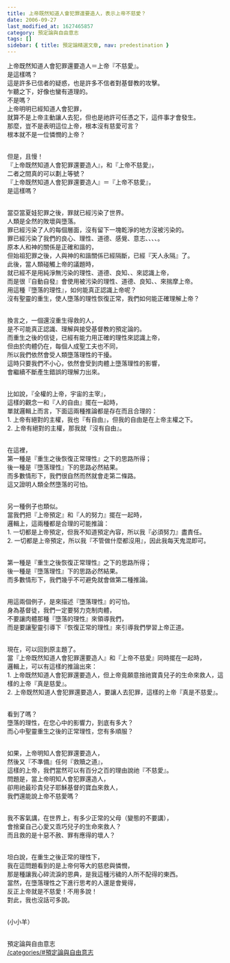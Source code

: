 ```yaml
---
title: 上帝既然知道人會犯罪還要造人，表示上帝不慈愛？
date: 2006-09-27
last_modified_at: 1627465857
category: 預定論與自由意志
tags: []
sidebar: { title: 預定論精選文章, nav: predestination }
---
```


<p>上帝既然知道人會犯罪還要造人＝上帝『不慈愛』。<br/>
是這樣嗎？<br/>
這是許多已信者的疑惑，也是許多不信者對基督教的攻擊。<br/>
乍聽之下，好像也蠻有道理的。<br/>
不是嗎？<br/>
上帝明明已經知道人會犯罪，<br/>
就算不是上帝主動讓人去犯，但也是祂許可任憑之下，這件事才會發生。<br/>
那麼，豈不是表明這位上帝，根本沒有慈愛可言？<br/>
根本就不是一位憐憫的上帝？</p>
<p><br/>
但是，且慢！<br/>
『上帝既然知道人會犯罪還要造人』，和『上帝不慈愛』，<br/>
二者之間真的可以劃上等號？<br/>
『上帝既然知道人會犯罪還要造人』＝『上帝不慈愛』，<br/>
是這樣嗎？</p>
<p><br/>
當亞當夏娃犯罪之後，罪就已經污染了世界。<br/>
人類是全然的敗壞與墮落。<br/>
罪已經污染了人的每個層面，沒有留下一塊乾淨的地方沒被污染的。<br/>
罪已經污染了我們的良心、理性、道德、感覺、意志、、、、。<br/>
原本人和神的關係是正確和諧的，<br/>
但始祖犯罪之後，人與神的和諧關係已經隔斷，已經『天人永隔』了。<br/>
此後，當人類碰觸上帝的議題時，<br/>
就已經不是用純淨無污染的理性、道德、良知、、來認識上帝，<br/>
而是很『自動自發』會使用被污染的理性、道德、良知、、來揣摩上帝。<br/>
用這種『墮落的理性』，如何能真正認識上帝呢？<br/>
沒有聖靈的重生，使人墮落的理性恢復正常，我們如何能正確理解上帝？</p>
<p><br/>
換言之，一個還沒重生得救的人，<br/>
是不可能真正認識、理解與接受基督教的預定論的。<br/>
而重生之後的信徒，已經有能力用正確的理性來認識上帝，<br/>
但由於肉體仍在，每個人成聖工夫也不同，<br/>
所以我們依然會受人類墮落理性的干擾。<br/>
這時只要我們不小心，依然會受到肉體上墮落理性的影響，<br/>
會繼續不斷產生錯誤的理解力出來。</p>
<p><br/>
比如說，『全權的上帝，宇宙的主宰』，<br/>
這樣的觀念一和『人的自由』擺在一起時，<br/>
單就邏輯上而言，下面這兩種推論都是存在而且合理的：<br/>
1. 上帝有絕對的主權，我也『有自由』，但我的自由是在上帝主權之下。<br/>
2. 上帝有絕對的主權，那我就『沒有自由』。</p>
<p><br/>
在這裡，<br/>
第一種是『重生之後恢復正常理性』之下的思路所得；<br/>
後一種是『墮落理性』下的思路必然結果。<br/>
而多數情形下，我們很自然而然就會走第二條路。<br/>
這又證明人類全然墮落的可怕。</p>
<p><br/>
另一種例子也類似。<br/>
當我們把『上帝預定』和『人的努力』擺在一起時，<br/>
邏輯上，這兩種都是合理的可能推論：<br/>
1. 一切都是上帝預定，但我不知道預定內容，所以我『必須努力』盡責任。<br/>
2. 一切都是上帝預定，所以我『不管做什麼都沒用』，因此我每天鬼混即可。</p>
<p><br/>
第一種是『重生之後恢復正常理性』之下的思路所得；<br/>
後一種是『墮落理性』下的思路必然結果。<br/>
而多數情形下，我們幾乎不可避免就會做第二種推論。</p>
<p><br/>
用這兩個例子，是來描述『墮落理性』的可怕。<br/>
身為基督徒，我們一定要努力克制肉體，<br/>
不要讓肉體那種『墮落的理性』來領導我們，<br/>
而是要讓聖靈引導下『恢復正常的理性』來引導我們學習上帝正道。</p>
<p><br/>
現在，可以回到原主題了。<br/>
當『上帝既然知道人會犯罪還要造人』和『上帝不慈愛』同時擺在一起時，<br/>
邏輯上，可以有這樣的推論出來：<br/>
1. 上帝既然知道人會犯罪還要造人，但上帝竟願意捨祂寶貴兒子的生命來救人，這樣的上帝『真是慈愛』。<br/>
2. 上帝既然知道人會犯罪還要造人，要讓人去犯罪，這樣的上帝『真是不慈愛』。</p>
<p><br/>
看到了嗎？<br/>
墮落的理性，在您心中的影響力，到底有多大？<br/>
而心中聖靈重生之後的正常理性，您有多順服？</p>
<p><br/>
如果，上帝明知人會犯罪還要造人，<br/>
然後又『不準備』任何『救贖之道』，<br/>
這樣的上帝，我們當然可以有百分之百的理由說祂『不慈愛』。<br/>
問題是，當上帝明知人會犯罪還造人，<br/>
卻用祂最珍貴兒子耶穌基督的寶血來救人，<br/>
我們還能說上帝不慈愛嗎？</p>
<p><br/>
我不客氣講，在世界上，有多少正常的父母（變態的不要講），<br/>
會捨棄自己心愛又乖巧兒子的生命來救人？<br/>
而且救的是十惡不赦、罪有應得的壞人？</p>
<p><br/>
坦白說，在重生之後正常的理性下，<br/>
我在這問題看到的是上帝何等大的慈悲與憐憫，<br/>
那是種讓我心碎流淚的恩典，是我這種污穢的人所不配得的東西。<br/>
當然，在墮落理性之下進行思考的人還是會覺得，<br/>
反正上帝就是不慈愛！不用多說！<br/>
對此，我也沒話可多說。</p>
<p><br/>
(小小羊）<br/>
 </p>
<p>預定論與自由意志<br/>
<a href="/categories/#預定論與自由意志" target="_blank">/categories/#預定論與自由意志</a></p>
<p> </p>
<p> </p>
